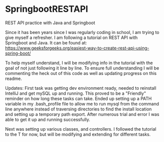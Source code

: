 # SpringbootRESTAPI
REST API practice with Java and Springboot

Since it has been years since I was regularly coding in school, I am trying to give myself a refresher. I am following a tutorial on REST API with Springboot and Java. It can be found at: https://www.geeksforgeeks.org/easiest-way-to-create-rest-api-using-spring-boot/

To help myself understand, I will be modifying info in the tutorial with the goal of not just following it line by line. To ensure full understanding I will be commenting the heck out of this code as well as updating progress on this readme. 

Updates:
First task was getting dev environment ready, needed to reinstall IntelliJ and get mySQL up and running. This proved to be a "Friendly" reminder on how long these tasks can take. Ended up setting up a PATH variable in my .bash_profile file to allow me to run mysql from the command line anywhere instead of traversing directories to find the install location and setting up a temporary path export.  After numerous trial and error I was able to get it up and running successfully.

Next was setting up various classes, and controllers. I followed the tutorial to the T for now, but will be modifying and extending for different tasks. 



